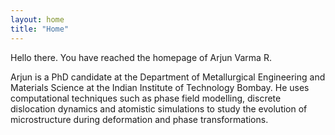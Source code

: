 ```yaml
---
layout: home
title: "Home"
---
```


Hello there. You have reached the homepage of Arjun Varma R. 

Arjun is a PhD candidate at the Department of Metallurgical 
Engineering and Materials Science at the Indian Institute of 
Technology Bombay. He uses computational techniques such as 
phase field modelling, discrete dislocation dynamics and 
atomistic simulations to study the evolution of microstructure
during deformation and phase transformations.


